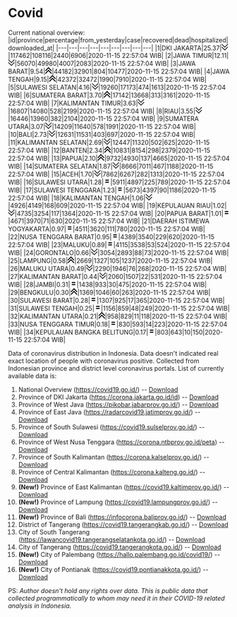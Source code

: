 # Covid
Current national overview:
|id|province|percentage|from_yesterday|case|recovered|dead|hospitalized|downloaded_at|
|---|---|---|---|---|---|---|---|---|
|1|DKI JAKARTA|25.37|![down](https://github.com/ariefrachmannn/covid/raw/master/img/rsz_down.png)|117462|108116|2440|6906|2020-11-15 22:57:04 WIB|
|2|JAWA TIMUR|12.11|![down](https://github.com/ariefrachmannn/covid/raw/master/img/rsz_down.png)|56070|49980|4007|2083|2020-11-15 22:57:04 WIB|
|3|JAWA BARAT|9.54|![up](https://github.com/ariefrachmannn/covid/raw/master/img/rsz_img_186982.png)|44182|32901|804|10477|2020-11-15 22:57:04 WIB|
|4|JAWA TENGAH|9.15|![up](https://github.com/ariefrachmannn/covid/raw/master/img/rsz_img_186982.png)|42372|32472|1990|7910|2020-11-15 22:57:04 WIB|
|5|SULAWESI SELATAN|4.16|![down](https://github.com/ariefrachmannn/covid/raw/master/img/rsz_down.png)|19260|17173|474|1613|2020-11-15 22:57:04 WIB|
|6|SUMATERA BARAT|3.70|![up](https://github.com/ariefrachmannn/covid/raw/master/img/rsz_img_186982.png)|17142|13668|313|3161|2020-11-15 22:57:04 WIB|
|7|KALIMANTAN TIMUR|3.63|![down](https://github.com/ariefrachmannn/covid/raw/master/img/rsz_down.png)|16807|14080|528|2199|2020-11-15 22:57:04 WIB|
|8|RIAU|3.55|![down](https://github.com/ariefrachmannn/covid/raw/master/img/rsz_down.png)|16446|13960|382|2104|2020-11-15 22:57:04 WIB|
|9|SUMATERA UTARA|3.07|![down](https://github.com/ariefrachmannn/covid/raw/master/img/rsz_down.png)|14209|11640|578|1991|2020-11-15 22:57:04 WIB|
|10|BALI|2.73|![down](https://github.com/ariefrachmannn/covid/raw/master/img/rsz_down.png)|12631|11531|403|697|2020-11-15 22:57:04 WIB|
|11|KALIMANTAN SELATAN|2.69|![down](https://github.com/ariefrachmannn/covid/raw/master/img/rsz_down.png)|12447|11320|502|625|2020-11-15 22:57:04 WIB|
|12|BANTEN|2.34|![up](https://github.com/ariefrachmannn/covid/raw/master/img/rsz_img_186982.png)|10831|8154|298|2379|2020-11-15 22:57:04 WIB|
|13|PAPUA|2.10|![up](https://github.com/ariefrachmannn/covid/raw/master/img/rsz_img_186982.png)|9732|4930|137|4665|2020-11-15 22:57:04 WIB|
|14|SUMATERA SELATAN|1.87|![down](https://github.com/ariefrachmannn/covid/raw/master/img/rsz_down.png)|8666|7011|467|1188|2020-11-15 22:57:04 WIB|
|15|ACEH|1.70|![down](https://github.com/ariefrachmannn/covid/raw/master/img/rsz_down.png)|7862|6267|282|1313|2020-11-15 22:57:04 WIB|
|16|SULAWESI UTARA|1.28|![equal](https://github.com/ariefrachmannn/covid/raw/master/img/rsz_equal.png)|5911|4897|225|789|2020-11-15 22:57:04 WIB|
|17|SULAWESI TENGGARA|1.23|![equal](https://github.com/ariefrachmannn/covid/raw/master/img/rsz_equal.png)|5673|4397|90|1186|2020-11-15 22:57:04 WIB|
|18|KALIMANTAN TENGAH|1.06|![down](https://github.com/ariefrachmannn/covid/raw/master/img/rsz_down.png)|4926|4149|168|609|2020-11-15 22:57:04 WIB|
|19|KEPULAUAN RIAU|1.02|![down](https://github.com/ariefrachmannn/covid/raw/master/img/rsz_down.png)|4735|3254|117|1364|2020-11-15 22:57:04 WIB|
|20|PAPUA BARAT|1.01|![equal](https://github.com/ariefrachmannn/covid/raw/master/img/rsz_equal.png)|4671|3970|71|630|2020-11-15 22:57:04 WIB|
|21|DAERAH ISTIMEWA YOGYAKARTA|0.97|![equal](https://github.com/ariefrachmannn/covid/raw/master/img/rsz_equal.png)|4511|3620|111|780|2020-11-15 22:57:04 WIB|
|22|NUSA TENGGARA BARAT|0.95|![equal](https://github.com/ariefrachmannn/covid/raw/master/img/rsz_equal.png)|4389|3540|229|620|2020-11-15 22:57:04 WIB|
|23|MALUKU|0.89|![equal](https://github.com/ariefrachmannn/covid/raw/master/img/rsz_equal.png)|4115|3538|53|524|2020-11-15 22:57:04 WIB|
|24|GORONTALO|0.66|![down](https://github.com/ariefrachmannn/covid/raw/master/img/rsz_down.png)|3054|2893|88|73|2020-11-15 22:57:04 WIB|
|25|LAMPUNG|0.58|![up](https://github.com/ariefrachmannn/covid/raw/master/img/rsz_img_186982.png)|2669|1327|105|1237|2020-11-15 22:57:04 WIB|
|26|MALUKU UTARA|0.49|![down](https://github.com/ariefrachmannn/covid/raw/master/img/rsz_down.png)|2290|1946|76|268|2020-11-15 22:57:04 WIB|
|27|KALIMANTAN BARAT|0.44|![down](https://github.com/ariefrachmannn/covid/raw/master/img/rsz_down.png)|2060|1507|22|531|2020-11-15 22:57:04 WIB|
|28|JAMBI|0.31|![equal](https://github.com/ariefrachmannn/covid/raw/master/img/rsz_equal.png)|1438|933|30|475|2020-11-15 22:57:04 WIB|
|29|BENGKULU|0.30|![up](https://github.com/ariefrachmannn/covid/raw/master/img/rsz_img_186982.png)|1369|1046|60|263|2020-11-15 22:57:04 WIB|
|30|SULAWESI BARAT|0.28|![equal](https://github.com/ariefrachmannn/covid/raw/master/img/rsz_equal.png)|1307|925|17|365|2020-11-15 22:57:04 WIB|
|31|SULAWESI TENGAH|0.25|![equal](https://github.com/ariefrachmannn/covid/raw/master/img/rsz_equal.png)|1156|859|48|249|2020-11-15 22:57:04 WIB|
|32|KALIMANTAN UTARA|0.21|![up](https://github.com/ariefrachmannn/covid/raw/master/img/rsz_img_186982.png)|958|829|11|118|2020-11-15 22:57:04 WIB|
|33|NUSA TENGGARA TIMUR|0.18|![equal](https://github.com/ariefrachmannn/covid/raw/master/img/rsz_equal.png)|830|593|14|223|2020-11-15 22:57:04 WIB|
|34|KEPULAUAN BANGKA BELITUNG|0.17|![equal](https://github.com/ariefrachmannn/covid/raw/master/img/rsz_equal.png)|803|643|10|150|2020-11-15 22:57:04 WIB|

Data of coronavirus distribution in Indonesia. Data doesn't indicated real exact location of people with coronavirus positive. Collected from Indonesian province and district level coronavirus portals. List of currently available data is:
1. National Overview (https://covid19.go.id/) -- [Download](https://www.dropbox.com/s/66ly270fw4y76fx/covid_nasional.csv?dl=0)
2. Province of DKI Jakarta (https://corona.jakarta.go.id/id) -- [Download](https://riwayat-file-covid-19-dki-jakarta-jakartagis.hub.arcgis.com/)
3. Province of West Java (https://pikobar.jabarprov.go.id/) -- [Download](https://www.dropbox.com/s/alg0zp60fylq6cn/covid_jabar.csv?dl=0)
4. Province of East Java (https://radarcovid19.jatimprov.go.id/) -- [Download](https://www.dropbox.com/sh/e7vtgcnl4ckbvr4/AADo9UMRDZvrhHn66qTHZOvNa?dl=0)
5. Province of South Sulawesi (https://covid19.sulselprov.go.id/) -- [Download](https://www.dropbox.com/s/z5ek23lwcztj7z7/covid_sulsel.csv?dl=0)
6. Province of West Nusa Tenggara (https://corona.ntbprov.go.id/peta) -- [Download](https://www.dropbox.com/s/4p2k93n42xx0c00/covid_ntb.csv?dl=0)
7. Province of South Kalimantan (https://corona.kalselprov.go.id/) -- [Download](https://www.dropbox.com/sh/7aa2kvz8lb04pzz/AADH1Oj5oFMw2mp-D3JStPRsa?dl=0)
8. Province of Central Kalimantan (https://corona.kalteng.go.id/) -- [Download](https://www.dropbox.com/s/9q01v5r3ys2ozk4/covid_kalteng.csv?dl=0)
9. **(New!)** Province of East Kalimantan (https://covid19.kaltimprov.go.id/) -- [Download](https://www.dropbox.com/sh/qhpxj532nm80goa/AAB6ek_fp1__ieTR0TFQpfIga?dl=0)
10. **(New!)** Province of Lampung (https://covid19.lampungprov.go.id/) -- [Download](https://www.dropbox.com/s/ecuew6oa9kzwqwx/covid_lampung.csv?dl=0)
11. **(New!)** Province of Bali (https://infocorona.baliprov.go.id/) -- [Download](https://www.dropbox.com/sh/iceiwun4ufttmiu/AAC7dSRMpfTjPI1Lfzw-LeCUa?dl=0)
12. District of Tangerang (https://covid19.tangerangkab.go.id/) -- [Download](https://www.dropbox.com/sh/yxovyy6sy5bnz4p/AACZzVHinisKmz8oQWyQJ3nua?dl=0)
13. City of South Tangerang (https://lawancovid19.tangerangselatankota.go.id/) -- [Download](https://www.dropbox.com/s/zlvxo4ivswdzmle/covid_tangsel.csv?dl=0)
14. City of Tangerang (https://covid19.tangerangkota.go.id/) -- [Download](https://www.dropbox.com/s/e53224kvdrpjzy0/covid_tangkot.csv?dl=0)
15. **(New!)** City of Palembang (https://hallo.palembang.go.id/covid19/) -- [Download](https://www.dropbox.com/sh/oj17bhwhlpjht9e/AABZEG-OiaSaFvikATDx6coEa?dl=0)
16. **(New!)** City of Pontianak (https://covid19.pontianakkota.go.id/) -- [Download](https://www.dropbox.com/sh/66if3y4ly51j4sh/AADQ-zwLGa7Kz4ZzJgDw2-3na?dl=0)

PS: *Author doesn't hold any rights over data. This is public data that collected programmatically to whom may need it in their COVID-19 related analysis in Indonesia.*
